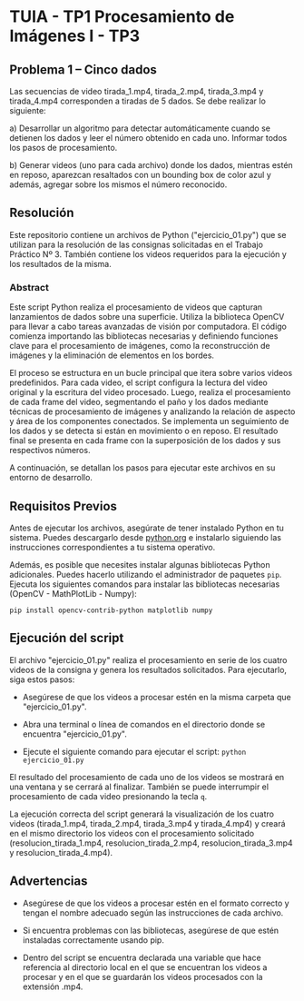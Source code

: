 # TUIA - TP1 Procesamiento de Imágenes I - TP3

## Problema 1 – Cinco dados

Las secuencias de video tirada_1.mp4, tirada_2.mp4, tirada_3.mp4 y tirada_4.mp4 corresponden a tiradas de 5 dados. Se debe realizar lo siguiente:

a) Desarrollar un algoritmo para detectar automáticamente cuando se detienen los dados y leer el número obtenido en cada uno. Informar todos los pasos de procesamiento.

b) Generar videos (uno para cada archivo) donde los dados, mientras estén en reposo, aparezcan resaltados con un bounding box de color azul y además, agregar sobre los mismos el número reconocido.


## Resolución

Este repositorio contiene un archivos de Python ("ejercicio_01.py") que se utilizan para la resolución de las consignas solicitadas en el Trabajo Práctico Nº 3. También contiene los videos requeridos para la ejecución y los resultados de la misma. 

### Abstract
Este script Python realiza el procesamiento de videos que capturan lanzamientos de dados sobre una superficie. Utiliza la biblioteca OpenCV para llevar a cabo tareas avanzadas de visión por computadora. El código comienza importando las bibliotecas necesarias y definiendo funciones clave para el procesamiento de imágenes, como la reconstrucción de imágenes y la eliminación de elementos en los bordes.

El proceso se estructura en un bucle principal que itera sobre varios videos predefinidos. Para cada video, el script configura la lectura del video original y la escritura del video procesado. Luego, realiza el procesamiento de cada frame del video, segmentando el paño y los dados mediante técnicas de procesamiento de imágenes y analizando la relación de aspecto y área de los componentes conectados. Se implementa un seguimiento de los dados y se detecta si están en movimiento o en reposo. El resultado final se presenta en cada frame con la superposición de los dados y sus respectivos números.


A continuación, se detallan los pasos para ejecutar este archivos en su entorno de desarrollo.

## Requisitos Previos

Antes de ejecutar los archivos, asegúrate de tener instalado Python en tu sistema. Puedes descargarlo desde [python.org](https://www.python.org/downloads/) e instalarlo siguiendo las instrucciones correspondientes a tu sistema operativo.

Además, es posible que necesites instalar algunas bibliotecas Python adicionales. Puedes hacerlo utilizando el administrador de paquetes `pip`. Ejecuta los siguientes comandos para instalar las bibliotecas necesarias (OpenCV - MathPlotLib - Numpy):

`pip install opencv-contrib-python matplotlib numpy`

## Ejecución del script

El archivo "ejercicio_01.py" realiza el procesamiento en serie de los cuatro videos de la consigna y genera los resultados solicitados. Para ejecutarlo, siga estos pasos:

* Asegúrese de que los videos a procesar estén en la misma carpeta que "ejercicio_01.py".
  
* Abra una terminal o línea de comandos en el directorio donde se encuentra "ejercicio_01.py".

* Ejecute el siguiente comando para ejecutar el script:
`python ejercicio_01.py`
  
El resultado del procesamiento de cada uno de los videos se mostrará en una ventana y se cerrará al finalizar. También se puede interrumpir el procesamiento de cada video presionando la tecla `q`.

La ejecución correcta del script generará la visualización de los cuatro videos (tirada_1.mp4, tirada_2.mp4, tirada_3.mp4 y tirada_4.mp4) y creará en el mismo directorio los videos con el procesamiento solicitado (resolucion_tirada_1.mp4, resolucion_tirada_2.mp4, resolucion_tirada_3.mp4 y resolucion_tirada_4.mp4).

## Advertencias

* Asegúrese de que los videos a procesar estén en el formato correcto y tengan el nombre adecuado según las instrucciones de cada archivo.

* Si encuentra problemas con las bibliotecas, asegúrese de que estén instaladas correctamente usando pip.
  
* Dentro del script se encuentra declarada una variable que hace referencia al directorio local en el que se encuentran los videos a procesar y en el que se guardarán los videos procesados con la extensión .mp4. 
